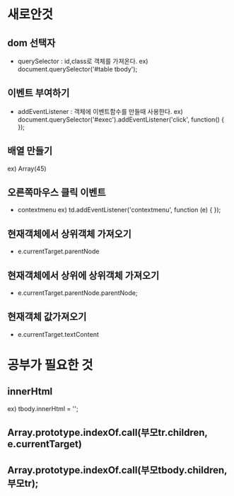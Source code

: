 # 새로안것
## dom 선택자
- querySelector : id,class로 객체를 가져온다.
ex) document.querySelector('#table tbody');

## 이벤트 부여하기
- addEventListener : 객체에 이벤트함수를 만들때 사용한다.
ex) document.querySelector('#exec').addEventListener('click', function() { });
 
## 배열 만들기
ex) Array(45)

## 오른쪽마우스 클릭 이벤트
- contextmenu
ex) td.addEventListener('contextmenu', function (e) { });

## 현재객체에서 상위객체 가져오기
- e.currentTarget.parentNode 

## 현재객체에서 상위에 상위객체 가져오기
- e.currentTarget.parentNode.parentNode;

## 현재객체 값가져오기
- e.currentTarget.textContent

# 공부가 필요한 것
## innerHtml
ex) tbody.innerHtml = '';

## Array.prototype.indexOf.call(부모tr.children, e.currentTarget)

## Array.prototype.indexOf.call(부모tbody.children, 부모tr);